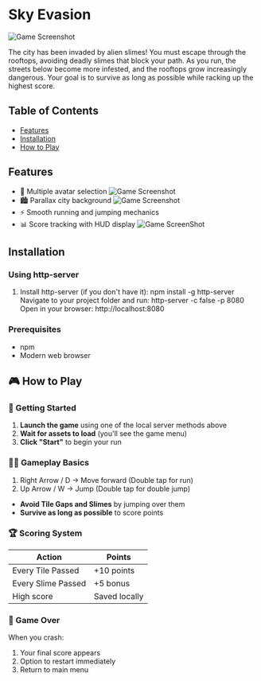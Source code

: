 # Sky Evasion

![Game Screenshot](res/readme-files/startPage.png)

The city has been invaded by alien slimes! You must escape through the rooftops, avoiding deadly slimes that block your path. As you run, the streets below become more infested, and the rooftops grow increasingly dangerous. Your goal is to survive as long as possible while racking up the highest score.

## Table of Contents
- [Features](#features)
- [Installation](#installation)
- [How to Play](#how-to-play)

## Features

- 🏃 Multiple avatar selection
![Game Screenshot](res/readme-files/avatarSelectionPage.png)
- 🏙️ Parallax city background
![Game Screenshot](res/readme-files/gameView.png)
- ⚡ Smooth running and jumping mechanics
- 📊 Score tracking with HUD display
![Game ScreenShot](res/readme-files/gameOverScreen.png)

## Installation

### Using http-server
1. Install http-server (if you don't have it):
   npm install -g http-server
Navigate to your project folder and run:
    http-server -c false -p 8080
Open in your browser:
    http://localhost:8080

### Prerequisites
- npm
- Modern web browser

## 🎮 How to Play

### 🚀 Getting Started
1. **Launch the game** using one of the local server methods above
2. **Wait for assets to load** (you'll see the game menu)
3. **Click "Start"** to begin your run

### 🏃‍♂️ Gameplay Basics
1.	Right Arrow / D → Move forward (Double tap for run)
2.	Up Arrow / W → Jump (Double tap for double jump)
- **Avoid Tile Gaps and Slimes** by jumping over them
- **Survive as long as possible** to score points

### 🏆 Scoring System
| Action          | Points          |
|-----------------|-----------------|
| Every Tile Passed | +10 points    |
| Every Slime Passed  | +5 bonus    |
| High score      | Saved locally   |


### 🏁 Game Over
When you crash:
1. Your final score appears
2. Option to restart immediately
4. Return to main menu